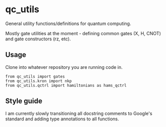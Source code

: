 # qc_utils
General utility functions/definitions for quantum computing.

Mostly gate utilities at the moment - defining common gates (X, H, CNOT) and gate constructors (rz, etc).

## Usage

Clone into whatever repository you are running code in.

```
from qc_utils import gates
from qc_utils.kron import nkp
from qc_utils.qctrl import hamiltonians as hams_qctrl
```

## Style guide
I am currently slowly transitioning all docstring comments to Google's standard and adding type annotations to all functions.
